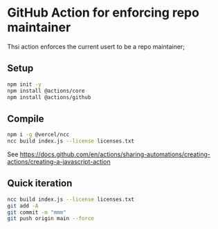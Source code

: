 # GitHub Action for enforcing repo maintainer

Thsi action enforces the current usert to be a repo maintainer;

## Setup

```bash
npm init -y
npm install @actions/core
npm install @actions/github
```

## Compile

```bash
npm i -g @vercel/ncc
ncc build index.js --license licenses.txt
```

See https://docs.github.com/en/actions/sharing-automations/creating-actions/creating-a-javascript-action


## Quick iteration

```bash
ncc build index.js --license licenses.txt
git add -A
git commit -m "mmm"
git push origin main --force
```